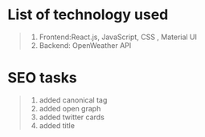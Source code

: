 # List of technology used

> 1. Frontend:React.js, JavaScript, CSS , Material UI
> 2. Backend: OpenWeather API

# SEO tasks

> 1. added canonical tag
> 2. added open graph
> 3. added twitter cards
> 4. added title

